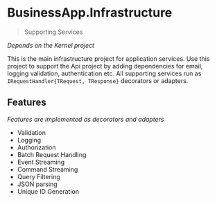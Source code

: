 # BusinessApp.Infrastructure
> Supporting Services

_Depends on the Kernel project_

This is the main infrastructure project for application services. Use this
project to support the Api project by adding dependencies for email, logging
validation, authentication etc. All supporting services run as
`IRequestHandler{TRequest, TResponse}` decorators or adapters.

## Features
_Features are implemented as decorators and adapters_

- Validation
- Logging
- Authorization
- Batch Request Handling
- Event Streaming
- Command Streaming
- Query Filtering
- JSON parsing
- Unique ID Generation
